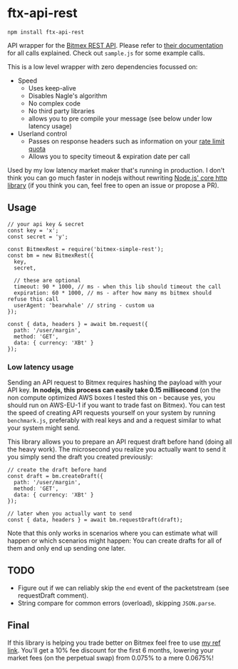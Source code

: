 # ftx-api-rest

    npm install ftx-api-rest

API wrapper for the [Bitmex REST API](https://www.bitmex.com/api/explorer/). Please refer to [their documentation](https://www.bitmex.com/api/explorer/) for all calls explained. Check out `sample.js` for some example calls.

This is a low level wrapper with zero dependencies focussed on:

- Speed
  - Uses keep-alive
  - Disables Nagle's algorithm
  - No complex code
  - No third party libraries
  - allows you to pre compile your message (see below under low latency usage)
- Userland control
  - Passes on response headers such as information on your [rate limit quota](https://www.bitmex.com/app/restAPI#Request-Rate-Limits)
  - Allows you to specity timeout & expiration date per call

Used by my low latency market maker that's running in production. I don't think you can go much faster in nodejs without rewriting [Node.js' core http library](https://nodejs.org/api/http.html#http_http_request_options_callback) (if you think you can, feel free to open an issue or propose a PR).

## Usage

    // your api key & secret
    const key = 'x';
    const secret = 'y';

    const BitmexRest = require('bitmex-simple-rest');
    const bm = new BitmexRest({
      key,
      secret,

      // these are optional
      timeout: 90 * 1000, // ms - when this lib should timeout the call
      expiration: 60 * 1000, // ms - after how many ms bitmex should refuse this call
      userAgent: 'bearwhale' // string - custom ua
    });

    const { data, headers } = await bm.request({
      path: '/user/margin',
      method: 'GET',
      data: { currency: 'XBt' }
    });

### Low latency usage

Sending an API request to Bitmex requires hashing the payload with your API key. **In nodejs, this process can easily take 0.15 millisecond** (on the non compute optimized AWS boxes I tested this on - because yes, you should run on AWS-EU-1 if you want to trade fast on Bitmex). You can test the speed of creating API requests yourself on your system by running `benchmark.js`, preferably with real keys and and a request similar to what your system might send.

This library allows you to prepare an API request draft before hand (doing all the heavy work). The microsecond you realize you actually want to send it you simply send the draft you created previously:

    // create the draft before hand
    const draft = bm.createDraft({
      path: '/user/margin',
      method: 'GET',
      data: { currency: 'XBt' }
    });

    // later when you actually want to send
    const { data, headers } = await bm.requestDraft(draft);

Note that this only works in scenarios where you can estimate what will happen or which scenarios might happen: You can create drafts for all of them and only end up sending one later.

## TODO

- Figure out if we can reliably skip the `end` event of the packetstream (see requestDraft comment).
- String compare for common errors (overload), skipping `JSON.parse`.

## Final

If this library is helping you trade better on Bitmex feel free to use [my ref link](https://www.bitmex.com/register/VDPANj). You'll get a 10% fee discount for the first 6 months, lowering your market fees (on the perpetual swap) from 0.075% to a mere 0.0675%!